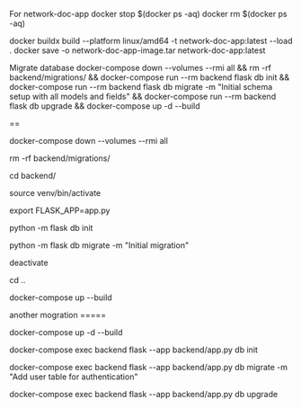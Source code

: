 
For network-doc-app
docker stop $(docker ps -aq)
docker rm $(docker ps -aq)

docker buildx build --platform linux/amd64 -t network-doc-app:latest --load .
docker save -o network-doc-app-image.tar network-doc-app:latest


Migrate database
docker-compose down --volumes --rmi all &&
rm -rf backend/migrations/ &&
docker-compose run --rm backend flask db init &&
docker-compose run --rm backend flask db migrate -m "Initial schema setup with all models and fields" &&
docker-compose run --rm backend flask db upgrade &&
docker-compose up -d --build


==

docker-compose down --volumes --rmi all

rm -rf backend/migrations/


cd backend/

source venv/bin/activate


export FLASK_APP=app.py

python -m flask db init

python -m flask db migrate -m "Initial migration"

deactivate

cd ..

docker-compose up --build

another mogration =====

docker-compose up -d --build

docker-compose exec backend flask --app backend/app.py db init

docker-compose exec backend flask --app backend/app.py db migrate -m "Add user table for authentication"

docker-compose exec backend flask --app backend/app.py db upgrade


